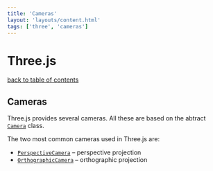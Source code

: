```yaml
---
title: 'Cameras'
layout: 'layouts/content.html'
tags: ['three', 'cameras']
---
```


# Three.js

[back to table of contents](../)

## Cameras

Three.js provides several cameras. All these are based on the abtract [`Camera`](https://threejs.org/docs/index.html#api/en/cameras/Camera) class.

The two most common cameras used in Three.js are:

- [`PerspectiveCamera`](https://threejs.org/docs/index.html#api/en/cameras/PerspectiveCamera) – perspective projection
- [`OrthographicCamera`](https://threejs.org/docs/index.html#api/en/cameras/OrthographicCamera) – orthographic projection

